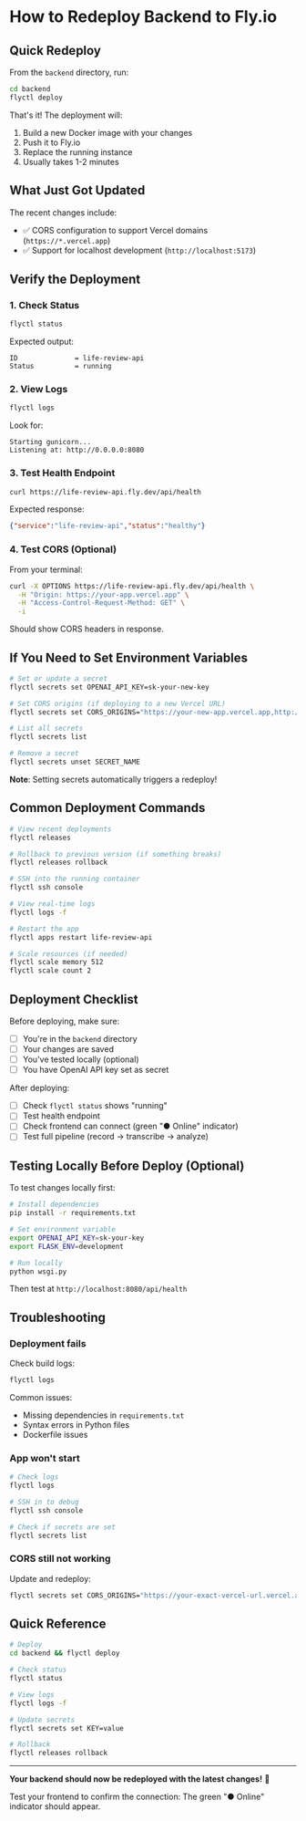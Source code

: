 # How to Redeploy Backend to Fly.io

## Quick Redeploy

From the `backend` directory, run:

```bash
cd backend
flyctl deploy
```

That's it! The deployment will:
1. Build a new Docker image with your changes
2. Push it to Fly.io
3. Replace the running instance
4. Usually takes 1-2 minutes

## What Just Got Updated

The recent changes include:
- ✅ CORS configuration to support Vercel domains (`https://*.vercel.app`)
- ✅ Support for localhost development (`http://localhost:5173`)

## Verify the Deployment

### 1. Check Status
```bash
flyctl status
```

Expected output:
```
ID              = life-review-api
Status          = running
```

### 2. View Logs
```bash
flyctl logs
```

Look for:
```
Starting gunicorn...
Listening at: http://0.0.0.0:8080
```

### 3. Test Health Endpoint
```bash
curl https://life-review-api.fly.dev/api/health
```

Expected response:
```json
{"service":"life-review-api","status":"healthy"}
```

### 4. Test CORS (Optional)

From your terminal:
```bash
curl -X OPTIONS https://life-review-api.fly.dev/api/health \
  -H "Origin: https://your-app.vercel.app" \
  -H "Access-Control-Request-Method: GET" \
  -i
```

Should show CORS headers in response.

## If You Need to Set Environment Variables

```bash
# Set or update a secret
flyctl secrets set OPENAI_API_KEY=sk-your-new-key

# Set CORS origins (if deploying to a new Vercel URL)
flyctl secrets set CORS_ORIGINS="https://your-new-app.vercel.app,http://localhost:5173"

# List all secrets
flyctl secrets list

# Remove a secret
flyctl secrets unset SECRET_NAME
```

**Note**: Setting secrets automatically triggers a redeploy!

## Common Deployment Commands

```bash
# View recent deployments
flyctl releases

# Rollback to previous version (if something breaks)
flyctl releases rollback

# SSH into the running container
flyctl ssh console

# View real-time logs
flyctl logs -f

# Restart the app
flyctl apps restart life-review-api

# Scale resources (if needed)
flyctl scale memory 512
flyctl scale count 2
```

## Deployment Checklist

Before deploying, make sure:

- [ ] You're in the `backend` directory
- [ ] Your changes are saved
- [ ] You've tested locally (optional)
- [ ] You have OpenAI API key set as secret

After deploying:

- [ ] Check `flyctl status` shows "running"
- [ ] Test health endpoint
- [ ] Check frontend can connect (green "● Online" indicator)
- [ ] Test full pipeline (record → transcribe → analyze)

## Testing Locally Before Deploy (Optional)

To test changes locally first:

```bash
# Install dependencies
pip install -r requirements.txt

# Set environment variable
export OPENAI_API_KEY=sk-your-key
export FLASK_ENV=development

# Run locally
python wsgi.py
```

Then test at `http://localhost:8080/api/health`

## Troubleshooting

### Deployment fails

Check build logs:
```bash
flyctl logs
```

Common issues:
- Missing dependencies in `requirements.txt`
- Syntax errors in Python files
- Dockerfile issues

### App won't start

```bash
# Check logs
flyctl logs

# SSH in to debug
flyctl ssh console

# Check if secrets are set
flyctl secrets list
```

### CORS still not working

Update and redeploy:
```bash
flyctl secrets set CORS_ORIGINS="https://your-exact-vercel-url.vercel.app,http://localhost:5173"
```

## Quick Reference

```bash
# Deploy
cd backend && flyctl deploy

# Check status
flyctl status

# View logs
flyctl logs -f

# Update secrets
flyctl secrets set KEY=value

# Rollback
flyctl releases rollback
```

---

**Your backend should now be redeployed with the latest changes!** 🚀

Test your frontend to confirm the connection: The green "● Online" indicator should appear.
